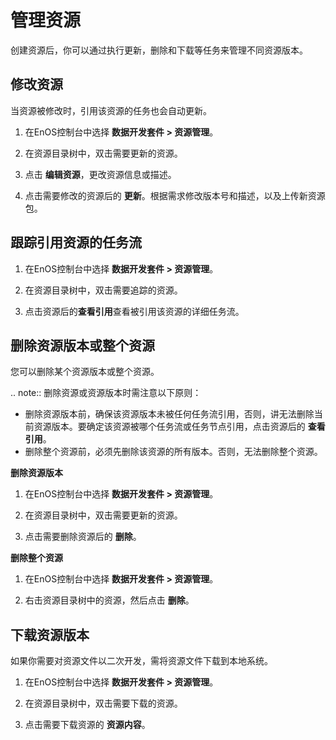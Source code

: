 # 管理资源

创建资源后，你可以通过执行更新，删除和下载等任务来管理不同资源版本。


## 修改资源<edit>

当资源被修改时，引用该资源的任务也会自动更新。

1. 在EnOS控制台中选择 **数据开发套件 > 资源管理**。

2. 在资源目录树中，双击需要更新的资源。

3. 点击 **编辑资源**，更改资源信息或描述。

4. 点击需要修改的资源后的 **更新**。根据需求修改版本号和描述，以及上传新资源包。


## 跟踪引用资源的任务流<trace>

1. 在EnOS控制台中选择 **数据开发套件 > 资源管理**。

2. 在资源目录树中，双击需要追踪的资源。

3. 点击资源后的**查看引用**查看被引用该资源的详细任务流。


## 删除资源版本或整个资源<delete>

您可以删除某个资源版本或整个资源。

.. note:: 删除资源或资源版本时需注意以下原则：
   - 删除资源版本前，确保该资源版本未被任何任务流引用，否则，讲无法删除当前资源版本。要确定该资源被哪个任务流或任务节点引用，点击资源后的 **查看引用**。
   - 删除整个资源前，必须先删除该资源的所有版本。否则，无法删除整个资源。


**删除资源版本**

1. 在EnOS控制台中选择 **数据开发套件 > 资源管理**。

2. 在资源目录树中，双击需要更新的资源。

3. 点击需要删除资源后的 **删除**。

**删除整个资源**

1. 在EnOS控制台中选择 **数据开发套件 > 资源管理**。

2. 右击资源目录树中的资源，然后点击 **删除**。


## 下载资源版本<download>

如果你需要对资源文件以二次开发，需将资源文件下载到本地系统。

1. 在EnOS控制台中选择 **数据开发套件 > 资源管理**。

2. 在资源目录树中，双击需要下载的资源。

3. 点击需要下载资源的 **资源内容**。
